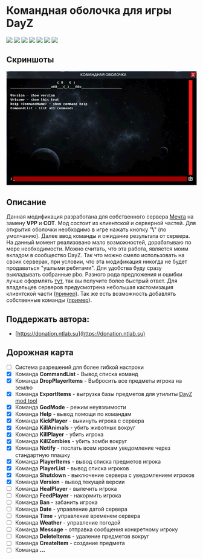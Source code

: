 # Командная оболочка для игры DayZ

![](https://img.shields.io/github/v/release/accuratealx/DreamShell)
![](https://img.shields.io/github/stars/accuratealx/DreamShell)
![](https://img.shields.io/github/downloads/accuratealx/DreamShell/total)
![](https://img.shields.io/github/repo-size/accuratealx/DreamShell)
![](https://img.shields.io/github/release-date/accuratealx/DreamShell)
![](https://img.shields.io/github/last-commit/accuratealx/DreamShell)
![](https://img.shields.io/github/languages/top/accuratealx/DreamShell)

## Скриншоты

![](https://github.com/accuratealx/DreamShell/raw/master/Images/logo.png)


## Описание

Данная модификация разработана для собственного сервера [Мечта](https://discord.gg/QBhkaGEX) на замену __VPP__ и __COT__. Мод состоит из клиентской и серверной частей. Для открытия оболочки необходимо в игре нажать кнопку "__\\__" (по умолчанию). Далее ввод команды и ожидание результата от сервера. На данный момент реализовано мало возможностей, дорабатываю по мере необходимости. Можно считать, что эта работа, является моим вкладом в сообщество DayZ. Так что можно смело использовать на своих серверах, при условии, что эта модификация никогда не будет продаваться "ушлыми ребятами". Для удобства буду сразу выкладывать собранные pbo. Разного рода предложения и ошибки лучше оформлять [тут](https://github.com/accuratealx/DreamShell/issues), так вы получите более быстрый ответ. Для владельцев серверов предусмотрена небольшая кастомизация клиентской части ([пример](https://github.com/accuratealx/DreamShell/Example/DreamShellCustomBG)). Так же есть возможность добавлять собственные команды ([пример](https://github.com/accuratealx/DreamShell/Example/DreamServerShellCustomCommand)).

## Поддержать автора:

- [https://donation.ntlab.su](https://donation.ntlab.su)

## Дорожная карта

- [ ] Система разрешений для более гибкой настроки
- [x] Команда __CommandList__ - Вывод списка команд
- [x] Команда __DropPlayerItems__ - Выбросить все предметы игрока на землю
- [x] Команда __ExportItems__ - выгрузка базы предметов для утилиты [DayZ mod tool](https://github.com/accuratealx/DayzModTool)
- [x] Команда __GodMode__ - режим неуязвимости
- [x] Команда __Help__ - вывод помощи по командам
- [x] Команда __KickPlayer__ - выкинуть игрока с сервера
- [x] Команда __KillAnimals__ - убить животных вокруг
- [x] Команда __KillPlayer__ - убить игрока
- [x] Команда __KillZombies__ - убить зомби вокруг
- [x] Команда __Notify__ - послать всем ирокам уведомление через стандартную плашку
- [x] Команда __PlayerItems__ - вывод списка предметов игрока
- [x] Команда __PlayerList__ - вывод списка игроков
- [x] Команда __Shutdown__ - выключение сервера с уведомлением игроков
- [x] Команда __Version__ - вывод текущей версии
- [ ] Команда __HealPlayer__ - вылечить игрока
- [ ] Команда __FeedPlayer__ - накормить игрока
- [ ] Команда __Ban__ - забанить игрока
- [ ] Команда __Date__ - управление датой сервера
- [ ] Команда __Time__ - управление временем сервера
- [ ] Команда __Weather__ - управление погодой
- [ ] Команда __Message__ - отправка сообщения конкретному игроку
- [ ] Команда __DeleteItems__ - удаление предметов вокруг
- [ ] Команда __CreateItem__ - создание предмета
- [ ] Команда __...__
